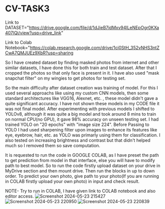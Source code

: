 
# CV-TASK3
Link to DATASET="https://drive.google.com/file/d/1dJieB7idMxv94ILeNEpOgr0KXa407lQi/view?usp=drive_link"

Link to Colab Notebook="https://colab.research.google.com/drive/1ci0StH_352vNHS3ntZCwA7QMJUEz9XbR?usp=sharing

So I have created dataset by finding masked photos from internet and other similar datasets, I have done this for both train and test dataset. After that I cropped the photos so that only face is present in it. I have also used "mask snapchat filter" on my wingies to get photos for testing set.

So the main difficulty after dataset creation was training of model. For this I used several approachs like using my custom CNN models, then some standard architectures like VGG16, Alexnet, etc. , these model didn't gave a quite significant accuracy. I have not shown these models in my CODE file it was not final model. After experimenting with previous models I shifted to YOLOv8, although it was quite a big model and took around 8 mins to train on normal CPU(no GPU), it gave 98% accuracy on unseen testing set. I had trained YOLO on "20 epochs" with "image size 224". Before Passing to YOLO I had used sharpening filter upon images to enhance its features like eye, eyebrow, hair, etc. as YOLO was primarly using them for classification. I also tested on increasing brightness and contrast but that didn't helped much so I removed them so save computation.

It is requested to run the code in GOOGLE COLAB, as I have preset the path to get prediction from model in that interface, else you will have to modify path to best model.
So to run the code firstly upload dataset on your drive in MyDrive section and then mount drive. Then run the blocks in up to down order. To predict your own photo, give path to your photo(If you are running in COLAB firstly upload your own photo) in input and check result.

NOTE- Try to run in COLAB, I have given link to COLAB notebook and also editor access.
![Screenshot 2024-05-23 215427](https://github.com/Safe-bet/CV-TASK3/assets/149116096/b19c1b4b-a73e-4736-a7a0-2c4c5f7587ef)
![Screenshot 2024-05-23 220950](https://github.com/Safe-bet/CV-TASK3/assets/149116096/3a034b18-2e0a-4598-b617-57b166b392ad)
![Screenshot 2024-05-23 220839](https://github.com/Safe-bet/CV-TASK3/assets/149116096/370b3c86-6c73-4a96-8b10-7180d68abe31)
